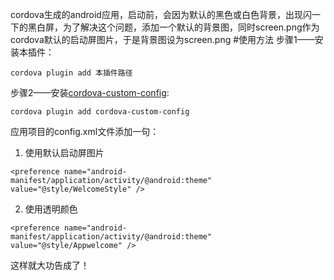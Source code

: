 cordova生成的android应用，启动前，会因为默认的黑色或白色背景，出现闪一下的黑白屏，为了解决这个问题，添加一个默认的背景图，同时screen.png作为cordova默认的启动屏图片，于是背景图设为screen.png
#使用方法
步骤1——安装本插件：
```
cordova plugin add 本插件路径
 ```
步骤2——安装[cordova-custom-config](https://github.com/Haoz03/cordova-fix-blackscreen):
```
cordova plugin add cordova-custom-config
 ```
应用项目的config.xml文件添加一句：

1. 使用默认启动屏图片
 ```
 <preference name="android-manifest/application/activity/@android:theme" value="@style/WelcomeStyle" /> 
 ```
2. 使用透明颜色
 ```
 <preference name="android-manifest/application/activity/@android:theme" value="@style/Appwelcome" /> 
 ```
这样就大功告成了！